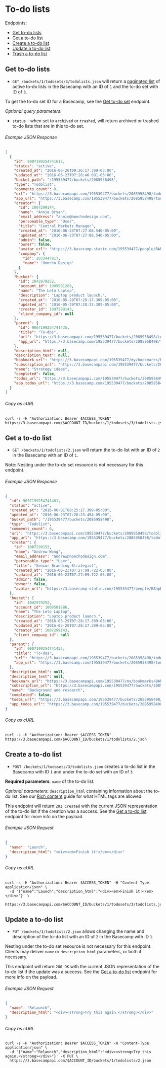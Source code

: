To-do lists
===========

Endpoints:

- [Get to-do lists](#get-to-do-lists)
- [Get a to-do list](#get-a-to-do-list)
- [Create a to-do list](#create-a-to-do-list)
- [Update a to-do list](#update-a-to-do-list)
- [Trash a to-do list][trash]

Get to-do lists
---------------

* `GET /buckets/1/todosets/3/todolists.json` will return a [paginated list][pagination] of active to-do lists in the Basecamp with an ID of `1` and the to-do set with ID of `3`.

To get the to-do set ID for a Basecamp, see the [Get to-do set][todoset] endpoint.

_Optional query parameters_:

* `status` - when set to `archived` or `trashed`, will return archived or trashed to-do lists that are in this to-do set.

###### Example JSON Response
<!-- START GET /buckets/1/todosets/3/todolists.json -->
```json
[
  {
    "id": 9007199254741612,
    "status": "active",
    "created_at": "2016-06-20T09:26:17.309-05:00",
    "updated_at": "2016-06-23T07:28:46.091-05:00",
    "bucket_path": "/195539477/buckets/2085958498",
    "type": "Todolist",
    "comments_count": 0,
    "url": "https://3.basecampapi.com/195539477/buckets/2085958498/todolists/9007199254741612.json",
    "app_url": "https://3.basecamp.com/195539477/buckets/2085958498/todolists/9007199254741612",
    "creator": {
      "id": 1007299144,
      "name": "Annie Bryan",
      "email_address": "annie@honchodesign.com",
      "personable_type": "User",
      "title": "Central Markets Manager",
      "created_at": "2016-06-23T07:27:08.540-05:00",
      "updated_at": "2016-06-23T07:27:08.540-05:00",
      "admin": false,
      "owner": false,
      "avatar_url": "https://3.basecamp-static.com/195539477/people/BAhpBEgqCjw=--8266bb0507508f3d46050d57b65924d5e2a005f3/avatar-64-x4",
      "company": {
        "id": 1033447817,
        "name": "Honcho Design"
      }
    },
    "bucket": {
      "id": 1042979252,
      "account_id": 1009501286,
      "name": "The Leto Laptop",
      "description": "Laptop product launch.",
      "created_at": "2016-05-29T07:28:17.309-05:00",
      "updated_at": "2016-05-29T07:28:17.309-05:00",
      "creator_id": 1007299143,
      "client_company_id": null
    },
    "parent": {
      "id": 9007199254741435,
      "title": "To-dos",
      "url": "https://3.basecampapi.com/195539477/buckets/2085958498/todosets/9007199254741435.json",
      "app_url": "https://3.basecamp.com/195539477/buckets/2085958498/todosets/9007199254741435"
    },
    "description_html": null,
    "description_text": null,
    "bookmark_url": "https://3.basecampapi.com/195539477/my/bookmarks/BAh7CEkiCGdpZAY6BkVUSSI0Z2lkOi8vYmMzL1JlY29yZGluZy85MDA3MTk5MjU0NzQxNjEyP2V4cGlyZXNfaW4GOwBUSSIMcHVycG9zZQY7AFRJIg1yZWFkYWJsZQY7AFRJIg9leHBpcmVzX2F0BjsAVDA=--86ec6f857b01309e234a304fe0bcdab3839c53f4.json",
    "subscription_url": "https://3.basecampapi.com/195539477/buckets/2085958498/recordings/9007199254741612/subscription.json",
    "name": "Strategy ideas",
    "completed": false,
    "todos_url": "https://3.basecampapi.com/195539477/buckets/2085958498/todolists/9007199254741612/todos.json",
    "app_todos_url": "https://3.basecamp.com/195539477/buckets/2085958498/todolists/9007199254741612/todos"
  }
]
```
<!-- END GET /buckets/1/todosets/3/todolists.json -->
###### Copy as cURL

``` shell
curl -s -H "Authorization: Bearer $ACCESS_TOKEN" https://3.basecampapi.com/$ACCOUNT_ID/buckets/1/todosets/3/todolists.json
```


Get a to-do list
----------------

* `GET /buckets/1/todolists/2.json` will return the to-do list with an ID of `2` in the Basecamp with an ID of `1`.

Note: Nesting under the to-do set resource is not necessary for this endpoint.

###### Example JSON Response
<!-- START GET /buckets/1/todolists/2.json -->
```json
{
  "id": 9007199254741461,
  "status": "active",
  "created_at": "2016-06-01T08:25:17.309-05:00",
  "updated_at": "2016-06-23T07:28:23.454-05:00",
  "bucket_path": "/195539477/buckets/2085958498",
  "type": "Todolist",
  "comments_count": 0,
  "url": "https://3.basecampapi.com/195539477/buckets/2085958498/todolists/9007199254741461.json",
  "app_url": "https://3.basecamp.com/195539477/buckets/2085958498/todolists/9007199254741461",
  "creator": {
    "id": 1007299152,
    "name": "Andrew Wong",
    "email_address": "andrew@honchodesign.com",
    "personable_type": "User",
    "title": "Senior Branding Strategist",
    "created_at": "2016-06-23T07:27:09.722-05:00",
    "updated_at": "2016-06-23T07:27:09.722-05:00",
    "admin": false,
    "owner": false,
    "avatar_url": "https://3.basecamp-static.com/195539477/people/BAhpBFAqCjw=--0413da7be3ef98ba6e3274f859fb29fc38698edf/avatar-64-x4"
  },
  "bucket": {
    "id": 1042979252,
    "account_id": 1009501286,
    "name": "The Leto Laptop",
    "description": "Laptop product launch.",
    "created_at": "2016-05-29T07:28:17.309-05:00",
    "updated_at": "2016-05-29T07:28:17.309-05:00",
    "creator_id": 1007299143,
    "client_company_id": null
  },
  "parent": {
    "id": 9007199254741435,
    "title": "To-dos",
    "url": "https://3.basecampapi.com/195539477/buckets/2085958498/todosets/9007199254741435.json",
    "app_url": "https://3.basecamp.com/195539477/buckets/2085958498/todosets/9007199254741435"
  },
  "description_html": null,
  "description_text": null,
  "bookmark_url": "https://3.basecampapi.com/195539477/my/bookmarks/BAh7CEkiCGdpZAY6BkVUSSI0Z2lkOi8vYmMzL1JlY29yZGluZy85MDA3MTk5MjU0NzQxNDYxP2V4cGlyZXNfaW4GOwBUSSIMcHVycG9zZQY7AFRJIg1yZWFkYWJsZQY7AFRJIg9leHBpcmVzX2F0BjsAVDA=--36b09454741fb7bec702606062a54a837bfaa750.json",
  "subscription_url": "https://3.basecampapi.com/195539477/buckets/2085958498/recordings/9007199254741461/subscription.json",
  "name": "Background and research",
  "completed": false,
  "todos_url": "https://3.basecampapi.com/195539477/buckets/2085958498/todolists/9007199254741461/todos.json",
  "app_todos_url": "https://3.basecamp.com/195539477/buckets/2085958498/todolists/9007199254741461/todos"
}
```
<!-- END GET /buckets/1/todolists/2.json -->
###### Copy as cURL

``` shell
curl -s -H "Authorization: Bearer $ACCESS_TOKEN" https://3.basecampapi.com/$ACCOUNT_ID/buckets/1/todolists/2.json
```


Create a to-do list
-------------------

* `POST /buckets/1/todosets/3/todolists.json` creates a to-do list in the Basecamp with ID `1` and under the to-do set with an ID of `3`.

**Required parameters**: `name` of the to-do list.

_Optional parameters_: `description_html` containing information about the to-do list. See our [Rich content][rich] guide for what HTML tags are allowed.

This endpoint will return `201 Created` with the current JSON representation of the to-do list if the creation was a success. See the [Get a to-do list](#get-a-to-do-list) endpoint for more info on the payload.

###### Example JSON Request

``` json
{
  "name": "Launch",
  "description_html": "<div><em>Finish it!</em></div>"
}
```

###### Copy as cURL

``` shell
curl -s -H "Authorization: Bearer $ACCESS_TOKEN" -H "Content-Type: application/json" \
  -d '{"name":"Launch","description_html":"<div><em>Finish it!</em></div>"}' \
  https://3.basecampapi.com/$ACCOUNT_ID/buckets/1/todosets/3/todolists.json
```


Update a to-do list
-------------------

* `PUT /buckets/1/todolists/2.json` allows changing the name and description of the to-do list with an ID of `2` in the Basecamp with ID `1`.

Nesting under the to-do set resource is not necessary for this endpoint. Clients may deliver `name` or `description_html` parameters, or both if necessary.

This endpoint will return `200 OK` with the current JSON representation of the to-do list if the update was a success. See the [Get a to-do list](#get-a-to-do-list) endpoint for more info on the payload.

###### Example JSON Request

``` json
{
  "name": "Relaunch",
  "description_html": "<div><strong>Try this again.</strong></div>"
}
```

###### Copy as cURL

``` shell
curl -s -H "Authorization: Bearer $ACCESS_TOKEN" -H "Content-Type: application/json" \
  -d '{"name":"Relaunch","description_html":"<div><strong>Try this again.</strong></div>"}' -X PUT \
  https://3.basecampapi.com/$ACCOUNT_ID/buckets/1/todolists/2.json
```


[trash]: https://github.com/basecamp/bc3-api/blob/master/sections/recordings.md#trash-a-recording
[pagination]: https://github.com/basecamp/bc3-api/blob/master/README.md#pagination
[todoset]: https://github.com/basecamp/bc3-api/blob/master/sections/todosets.md#get-to-do-set
[todos]: https://github.com/basecamp/bc3-api/blob/master/sections/todos.md#to-dos
[rich]: https://github.com/basecamp/bc3-api/blob/master/README.md#rich-content
